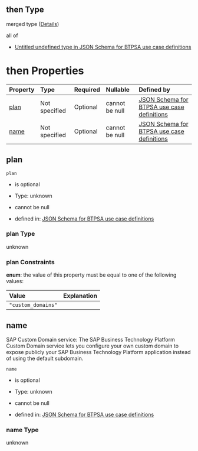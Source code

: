 ## then Type

merged type ([Details](btpsa-usecase-properties-services-items-allof-1-then-allof-46-then.md))

all of

*   [Untitled undefined type in JSON Schema for BTPSA use case definitions](btpsa-usecase-properties-services-items-allof-1-then-allof-46-then-allof-0.md "check type definition")

# then Properties

| Property      | Type          | Required | Nullable       | Defined by                                                                                                                                                                                                            |
| :------------ | :------------ | :------- | :------------- | :-------------------------------------------------------------------------------------------------------------------------------------------------------------------------------------------------------------------- |
| [plan](#plan) | Not specified | Optional | cannot be null | [JSON Schema for BTPSA use case definitions](btpsa-usecase-properties-services-items-allof-1-then-allof-46-then-properties-plan.md "undefined#/properties/services/items/allOf/1/then/allOf/46/then/properties/plan") |
| [name](#name) | Not specified | Optional | cannot be null | [JSON Schema for BTPSA use case definitions](btpsa-usecase-properties-services-items-allof-1-then-allof-46-then-properties-name.md "undefined#/properties/services/items/allOf/1/then/allOf/46/then/properties/name") |

## plan



`plan`

*   is optional

*   Type: unknown

*   cannot be null

*   defined in: [JSON Schema for BTPSA use case definitions](btpsa-usecase-properties-services-items-allof-1-then-allof-46-then-properties-plan.md "undefined#/properties/services/items/allOf/1/then/allOf/46/then/properties/plan")

### plan Type

unknown

### plan Constraints

**enum**: the value of this property must be equal to one of the following values:

| Value              | Explanation |
| :----------------- | :---------- |
| `"custom_domains"` |             |

## name

SAP Custom Domain service: The SAP Business Technology Platform Custom Domain service lets you configure your own custom domain to expose publicly your SAP Business Technology Platform application instead of using the default subdomain.

`name`

*   is optional

*   Type: unknown

*   cannot be null

*   defined in: [JSON Schema for BTPSA use case definitions](btpsa-usecase-properties-services-items-allof-1-then-allof-46-then-properties-name.md "undefined#/properties/services/items/allOf/1/then/allOf/46/then/properties/name")

### name Type

unknown

